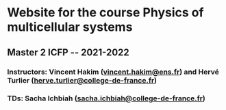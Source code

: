 # Website for the course Physics of multicellular systems
## Master 2 ICFP -- 2021-2022

### Instructors: Vincent Hakim (vincent.hakim@ens.fr) and Hervé Turlier (herve.turlier@college-de-france.fr)
### TDs: Sacha Ichbiah (sacha.ichbiah@college-de-france.fr)

